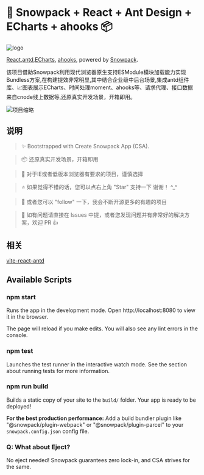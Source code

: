 # 🚄 Snowpack + React + Ant Design + ECharts + ahooks 📦

![logo](./screenshot/package-name.png)

[React](https://reactjs.org),[antd](https://ant.design/index-cn),[ECharts](https://echarts.apache.org), [ahooks](https://ahooks.js.org/), powered by [Snowpack](https://www.snowpack.dev).


该项目借助Snowpack利用现代浏览器原生支持ESModule模块加载能力实现 Bundless方案,在构建提效非常明显,其中结合企业级中后台场景,集成antd组件库、📈图表展示ECharts、时间处理moment、ahooks等、请求代理、接口数据来自cnode线上数据等,还原真实开发场景，开箱即用。

![项目缩略](./screenshot/project-introduce.png)

## 说明

> ✨ Bootstrapped with Create Snowpack App (CSA).

> 📦 还原真实开发场景，开箱即用

> 📣 对于IE或者低版本浏览器有要求的项目，谨慎选择

> ⭐ 如果觉得不错的话，您可以点右上角 "Star" 支持一下 谢谢！ ^_^

> 💛 或者您可以 "follow" 一下，我会不断开源更多的有趣的项目

> 📝 如有问题请直接在 Issues 中提，或者您发现问题并有非常好的解决方案，欢迎 PR 👍

## 相关

[vite-react-antd](https://github.com/wlc534/vite-react-antd)

## Available Scripts

### npm start

Runs the app in the development mode.
Open http://localhost:8080 to view it in the browser.

The page will reload if you make edits.
You will also see any lint errors in the console.

### npm test

Launches the test runner in the interactive watch mode.
See the section about running tests for more information.

### npm run build

Builds a static copy of your site to the `build/` folder.
Your app is ready to be deployed!

**For the best production performance:** Add a build bundler plugin like "@snowpack/plugin-webpack" or "@snowpack/plugin-parcel" to your `snowpack.config.json` config file.

### Q: What about Eject?

No eject needed! Snowpack guarantees zero lock-in, and CSA strives for the same.
